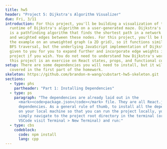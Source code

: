 ```yaml
---
title: hw5
header: "Project 5: Dijkstra's Algorithm Visualizer"
due: Fri, 3/11
introduction: For this project, you'll be building a visualization of the
  runtime of Dijkstra's algorithm on a user-generated maze. Dijkstra's algorithm
  is a pathfinding algorithm that finds the shortest path in a network of nodes
  and weighted edges between these nodes. For this project, you'll be building
  the example on an unweighted graph (a 2D grid), so it functions similarly to a
  BFS traversal, but the underlying JavaScript implementation of Dijkstra's is
  given to you for you to expand further and incorporate edge weights into the
  project if you wish. You do not need to understand how Dijkstra's works, as
  this project is an exercise on React states, props, and functional components.
setup: There are some dependencies you will need to install, but it will be
  covered in the first part of the homework.
skeleton: https://github.com/brandon-m-wang/cubstart-hw5-skeleton.git
sections:
  - type: phs
    partheader: "Part 1: Installing Dependencies"
  - type: ps
    paragraph: "The dependencies are already laid out in the
      <mark><code>package.json</code></mark> file. They are all React.js
      dependencies. As a general rule of thumb, to install all the dependencies
      on your local machine so that you can run the project locally, you can
      simply navigate to the project root directory in the terminal (or within
      VSCode visit Terminal > New Terminal) and run:"
  - type: cbs
    codeblock:
      code: npm install
      lang: cpp
---
```

